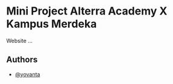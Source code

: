
# Mini Project Alterra Academy X Kampus Merdeka

Website ...

## Authors

- [@yovanta](https://github.com/Yovanta/)

